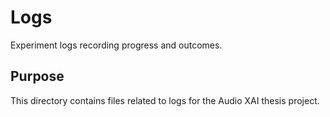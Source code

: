 # Logs

Experiment logs recording progress and outcomes.

## Purpose

This directory contains files related to logs for the Audio XAI thesis project.

